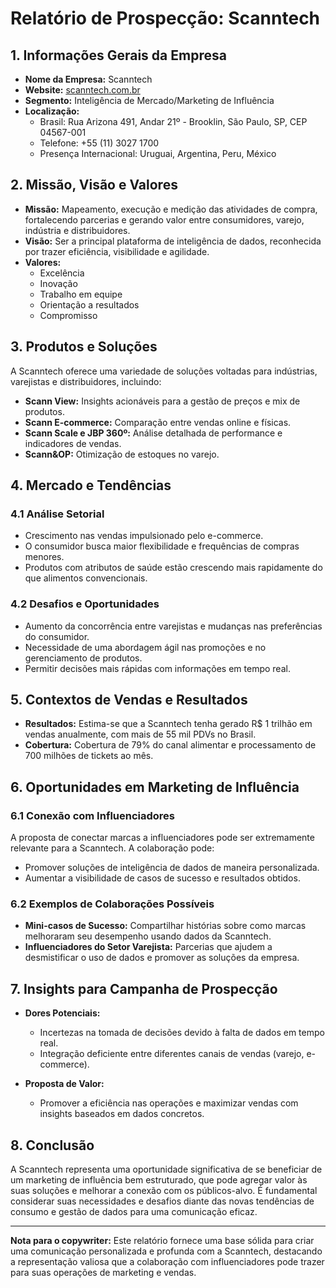 # Relatório de Prospecção: Scanntech

## 1. Informações Gerais da Empresa

- **Nome da Empresa:** Scanntech
- **Website:** [scanntech.com.br](http://scanntech.com.br/)
- **Segmento:** Inteligência de Mercado/Marketing de Influência
- **Localização:** 
  - Brasil: Rua Arizona 491, Andar 21º - Brooklin, São Paulo, SP, CEP 04567-001
  - Telefone: +55 (11) 3027 1700
  - Presença Internacional: Uruguai, Argentina, Peru, México

## 2. Missão, Visão e Valores

- **Missão:** Mapeamento, execução e medição das atividades de compra, fortalecendo parcerias e gerando valor entre consumidores, varejo, indústria e distribuidores.
- **Visão:** Ser a principal plataforma de inteligência de dados, reconhecida por trazer eficiência, visibilidade e agilidade.
- **Valores:**
  - Excelência
  - Inovação
  - Trabalho em equipe
  - Orientação a resultados
  - Compromisso

## 3. Produtos e Soluções

A Scanntech oferece uma variedade de soluções voltadas para indústrias, varejistas e distribuidores, incluindo:

- **Scann View:** Insights acionáveis para a gestão de preços e mix de produtos.
- **Scann E-commerce:** Comparação entre vendas online e físicas.
- **Scann Scale e JBP 360º:** Análise detalhada de performance e indicadores de vendas.
- **Scann&OP:** Otimização de estoques no varejo.

## 4. Mercado e Tendências

### 4.1 Análise Setorial

- Crescimento nas vendas impulsionado pelo e-commerce.
- O consumidor busca maior flexibilidade e frequências de compras menores.
- Produtos com atributos de saúde estão crescendo mais rapidamente do que alimentos convencionais.

### 4.2 Desafios e Oportunidades

- Aumento da concorrência entre varejistas e mudanças nas preferências do consumidor.
- Necessidade de uma abordagem ágil nas promoções e no gerenciamento de produtos.
- Permitir decisões mais rápidas com informações em tempo real.

## 5. Contextos de Vendas e Resultados

- **Resultados:** Estima-se que a Scanntech tenha gerado R$ 1 trilhão em vendas anualmente, com mais de 55 mil PDVs no Brasil.
- **Cobertura:** Cobertura de 79% do canal alimentar e processamento de 700 milhões de tickets ao mês.

## 6. Oportunidades em Marketing de Influência

### 6.1 Conexão com Influenciadores

A proposta de conectar marcas a influenciadores pode ser extremamente relevante para a Scanntech. A colaboração pode:

- Promover soluções de inteligência de dados de maneira personalizada.
- Aumentar a visibilidade de casos de sucesso e resultados obtidos.

### 6.2 Exemplos de Colaborações Possíveis

- **Mini-casos de Sucesso:** Compartilhar histórias sobre como marcas melhoraram seu desempenho usando dados da Scanntech.
- **Influenciadores do Setor Varejista:** Parcerias que ajudem a desmistificar o uso de dados e promover as soluções da empresa.

## 7. Insights para Campanha de Prospecção

- **Dores Potenciais:**
  - Incertezas na tomada de decisões devido à falta de dados em tempo real.
  - Integração deficiente entre diferentes canais de vendas (varejo, e-commerce).

- **Proposta de Valor:**
  - Promover a eficiência nas operações e maximizar vendas com insights baseados em dados concretos.

## 8. Conclusão

A Scanntech representa uma oportunidade significativa de se beneficiar de um marketing de influência bem estruturado, que pode agregar valor às suas soluções e melhorar a conexão com os públicos-alvo. É fundamental considerar suas necessidades e desafios diante das novas tendências de consumo e gestão de dados para uma comunicação eficaz.

---

**Nota para o copywriter:** Este relatório fornece uma base sólida para criar uma comunicação personalizada e profunda com a Scanntech, destacando a representação valiosa que a colaboração com influenciadores pode trazer para suas operações de marketing e vendas.
